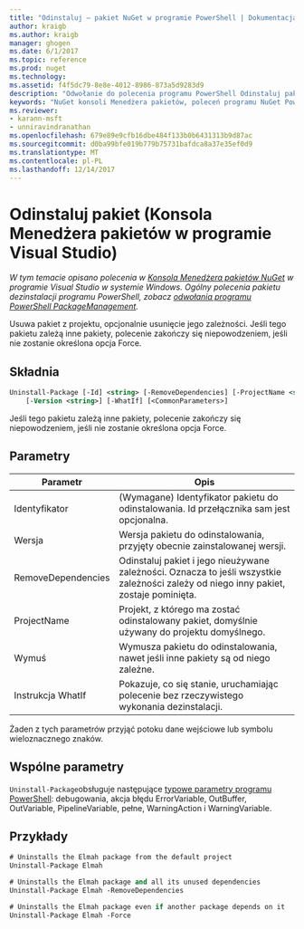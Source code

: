 ```yaml
---
title: "Odinstaluj — pakiet NuGet w programie PowerShell | Dokumentacja firmy Microsoft"
author: kraigb
ms.author: kraigb
manager: ghogen
ms.date: 6/1/2017
ms.topic: reference
ms.prod: nuget
ms.technology: 
ms.assetid: f4f5dc79-8e8e-4012-8986-873a5d9283d9
description: "Odwołanie do polecenia programu PowerShell Odinstaluj pakiet w konsoli Menedżera pakietów NuGet w programie Visual Studio."
keywords: "NuGet konsoli Menedżera pakietów, poleceń programu NuGet Powershell NuGet w programie PowerShell, odinstaluj pakiet"
ms.reviewer:
- karann-msft
- unniravindranathan
ms.openlocfilehash: 679e89e9cfb16dbe484f133b0b6431313b9d87ac
ms.sourcegitcommit: d0ba99bfe019b779b75731bafdca8a37e35ef0d9
ms.translationtype: MT
ms.contentlocale: pl-PL
ms.lasthandoff: 12/14/2017
---
```

# <a name="uninstall-package-package-manager-console-in-visual-studio"></a>Odinstaluj pakiet (Konsola Menedżera pakietów w programie Visual Studio)

*W tym temacie opisano polecenia w [Konsola Menedżera pakietów NuGet](Package-Manager-Console.md) w programie Visual Studio w systemie Windows. Ogólny polecenia pakietu dezinstalacji programu PowerShell, zobacz [odwołania programu PowerShell PackageManagement](https://docs.microsoft.com/powershell/module/packagemanagement/?view=powershell-6).*

Usuwa pakiet z projektu, opcjonalnie usunięcie jego zależności. Jeśli tego pakietu zależą inne pakiety, polecenie zakończy się niepowodzeniem, jeśli nie zostanie określona opcja Force.

## <a name="syntax"></a>Składnia

```ps
Uninstall-Package [-Id] <string> [-RemoveDependencies] [-ProjectName <string>] [-Force]
    [-Version <string>] [-WhatIf] [<CommonParameters>]
```

Jeśli tego pakietu zależą inne pakiety, polecenie zakończy się niepowodzeniem, jeśli nie zostanie określona opcja Force.

## <a name="parameters"></a>Parametry

| Parametr | Opis |
| --- | --- |
| Identyfikator | (Wymagane) Identyfikator pakietu do odinstalowania. Id przełącznika sam jest opcjonalna. |
| Wersja | Wersja pakietu do odinstalowania, przyjęty obecnie zainstalowanej wersji. |
| RemoveDependencies | Odinstaluj pakiet i jego nieużywane zależności. Oznacza to jeśli wszystkie zależności zależy od niego inny pakiet, zostaje pominięta. |
| ProjectName | Projekt, z którego ma zostać odinstalowany pakiet, domyślnie używany do projektu domyślnego. |
| Wymuś | Wymusza pakietu do odinstalowania, nawet jeśli inne pakiety są od niego zależne. |
| Instrukcja WhatIf | Pokazuje, co się stanie, uruchamiając polecenie bez rzeczywistego wykonania dezinstalacji. |

Żaden z tych parametrów przyjąć potoku dane wejściowe lub symbolu wieloznacznego znaków.

## <a name="common-parameters"></a>Wspólne parametry

`Uninstall-Package`obsługuje następujące [typowe parametry programu PowerShell](http://go.microsoft.com/fwlink/?LinkID=113216): debugowania, akcja błędu ErrorVariable, OutBuffer, OutVariable, PipelineVariable, pełne, WarningAction i WarningVariable.

## <a name="examples"></a>Przykłady

```ps
# Uninstalls the Elmah package from the default project
Uninstall-Package Elmah

# Uninstalls the Elmah package and all its unused dependencies
Uninstall-Package Elmah -RemoveDependencies 

# Uninstalls the Elmah package even if another package depends on it
Uninstall-Package Elmah -Force
```

